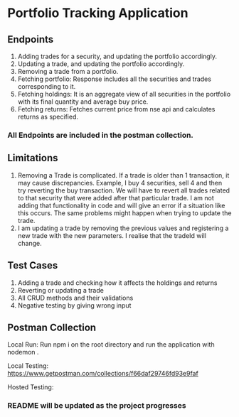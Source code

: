 # Portfolio Tracking Application

## Endpoints
1. Adding trades for a security, and updating the portfolio accordingly.
2. Updating a trade, and updating the portfolio accordingly.
3. Removing a trade from a portfolio.
4. Fetching portfolio: Response includes all the securities and trades corresponding to it.
5. Fetching holdings: It is an aggregate view of all securities in the portfolio with its final quantity and average buy price.
6. Fetching returns: Fetches current price from nse api and calculates returns as specified.
### All Endpoints are included in the postman collection.

## Limitations
1. Removing a Trade is complicated. If a trade is older than 1 transaction, it may cause discrepancies. Example, I buy 4 securities, sell 4 and then try reverting the buy transaction. We will have to revert all trades related to that security that were added after that particular trade. I am not adding that functionality in code and will give an error if a situation like this occurs. The same problems might happen when trying to update the trade.
2. I am updating a trade by removing the previous values and registering a new trade with the new parameters. I realise that the tradeId will change.

## Test Cases
1. Adding a trade and checking how it affects the holdings and returns
2. Reverting or updating a trade
3. All CRUD methods and their validations
4. Negative testing by giving wrong input

## Postman Collection
Local Run: Run npm i on the root directory and run the application with nodemon .

Local Testing: https://www.getpostman.com/collections/f66daf29746fd93e9faf

Hosted Testing:


### README will be updated as the project progresses
